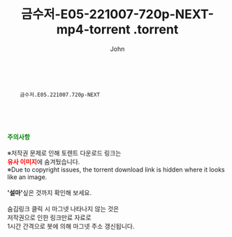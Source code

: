 ﻿---
layout: post
title:  "                   금수저-E05-221007-720p-NEXT-mp4-torrent                .torrent"
author: John
categories: [ 드라마 ]
tags: [  ]
image:  
description: "                   금수저-E05-221007-720p-NEXT-mp4-torrent                 torrent 정보 공유"
toc: true
toc_sticky: true
---

<br>

        금수저.E05.221007.720p-NEXT  
    
<br><br><br>
<p data-ke-size="size16"><b><span style="color: green;">주의사항</span></b><br /><br />※저작권 문제로 인해 토렌트 다운로드 링크는<br /><b><span style="color: red;">유사 이미지</span></b>에 숨겨뒀습니다.<br />※Due to copyright issues, the torrent download link is hidden where it looks like an image.<br /><br /><b>'설마'</b>싶은 것까지 확인해 보세요.<br /><br />숨김링크 클릭 시 마그넷 나타나지 않는 것은<br />저작권으로 인한 링크만료 자료로<br />1시간 간격으로 봇에 의해 마그넷 주소 갱신됩니다.</p>
